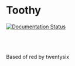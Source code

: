 # Toothy

<!-- badges -->
[![Documentation Status](https://readthedocs.org/projects/toothy/badge/?version=latest)](http://toothy.readthedocs.io/en/latest/?badge=latest)
<!-- Badge End -->
<br>
<br>
<br>
Based of red by twentysix
